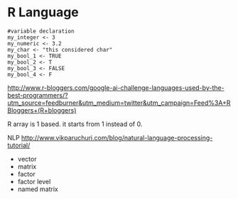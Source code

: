 # R Language

```
#variable declaration
my_integer <- 3
my_numeric <- 3.2
my_char <- "this considered char"
my_bool_1 <- TRUE
my_bool_2 <- T
my_bool_3 <- FALSE
my_bool_4 <- F
```

http://www.r-bloggers.com/google-ai-challenge-languages-used-by-the-best-programmers/?utm_source=feedburner&utm_medium=twitter&utm_campaign=Feed%3A+RBloggers+(R+bloggers)

R array is 1 based. it starts from 1 instead of 0.

NLP
http://www.vikparuchuri.com/blog/natural-language-processing-tutorial/

- vector
- matrix
- factor
- factor level
- named matrix